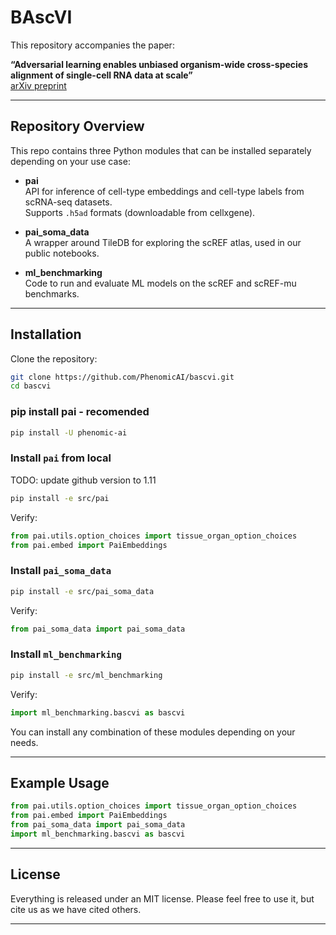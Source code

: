 # BAscVI

This repository accompanies the paper:

**“Adversarial learning enables unbiased organism-wide cross-species alignment of single-cell RNA data at scale”**  
[arXiv preprint](https://arxiv.org/abs/2503.20730v1)

---

## Repository Overview

This repo contains three Python modules that can be installed separately depending on your use case:

- **pai**  
  API for inference of cell-type embeddings and cell-type labels from scRNA-seq datasets.  
  Supports `.h5ad` formats (downloadable from cellxgene).

- **pai_soma_data**  
  A wrapper around TileDB for exploring the scREF atlas, used in our public notebooks.

- **ml_benchmarking**  
  Code to run and evaluate ML models on the scREF and scREF-mu benchmarks.

---

## Installation

Clone the repository:

```bash
git clone https://github.com/PhenomicAI/bascvi.git
cd bascvi
```


### pip install pai - recomended 
```bash
pip install -U phenomic-ai  
```

### Install `pai` from local

TODO: update github version to 1.11

```bash
pip install -e src/pai
```

Verify:

```python
from pai.utils.option_choices import tissue_organ_option_choices
from pai.embed import PaiEmbeddings
```

### Install `pai_soma_data`

```bash
pip install -e src/pai_soma_data
```

Verify:

```python
from pai_soma_data import pai_soma_data
```

### Install `ml_benchmarking`

```bash
pip install -e src/ml_benchmarking
```

Verify:

```python
import ml_benchmarking.bascvi as bascvi
```

You can install any combination of these modules depending on your needs.

---

## Example Usage

```python
from pai.utils.option_choices import tissue_organ_option_choices
from pai.embed import PaiEmbeddings
from pai_soma_data import pai_soma_data
import ml_benchmarking.bascvi as bascvi
```

---

## License

Everything is released under an MIT license. Please feel free to use it, but cite us as we have cited others.

---
